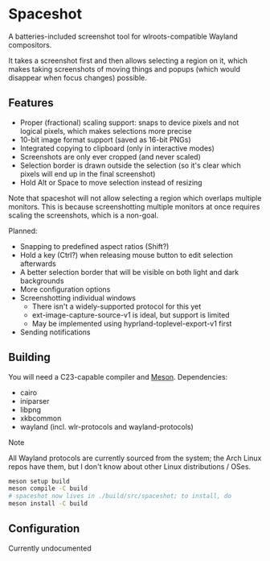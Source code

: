 # Spaceshot
A batteries-included screenshot tool for wlroots-compatible Wayland compositors.

It takes a screenshot first and then allows selecting a region on it, which makes taking screenshots of moving things and popups (which would disappear when focus changes) possible.

## Features
- Proper (fractional) scaling support: snaps to device pixels and not logical pixels, which makes selections more precise
- 10-bit image format support (saved as 16-bit PNGs)
- Integrated copying to clipboard (only in interactive modes)
- Screenshots are only ever cropped (and never scaled)
- Selection border is drawn outside the selection (so it's clear which pixels will end up in the final screenshot)
- Hold Alt or Space to move selection instead of resizing

Note that spaceshot will not allow selecting a region which overlaps multiple monitors. This is because screenshotting multiple monitors at once requires scaling the screenshots, which is a non-goal.

Planned:
- Snapping to predefined aspect ratios (Shift?)
- Hold a key (Ctrl?) when releasing mouse button to edit selection afterwards
- A better selection border that will be visible on both light and dark backgrounds
- More configuration options
- Screenshotting individual windows
    - There isn't a widely-supported protocol for this yet
    - ext-image-capture-source-v1 is ideal, but support is limited
    - May be implemented using hyprland-toplevel-export-v1 first
- Sending notifications

## Building
You will need a C23-capable compiler and [Meson](https://mesonbuild.com).
Dependencies:
- cairo
- iniparser
- libpng
- xkbcommon
- wayland (incl. wlr-protocols and wayland-protocols)

> [!NOTE]
> All Wayland protocols are currently sourced from the system; the Arch Linux repos have them, but I don't know about other Linux distributions / OSes.

```sh
meson setup build
meson compile -C build
# spaceshot now lives in ./build/src/spaceshot; to install, do
meson install -C build
```

## Configuration
Currently undocumented

